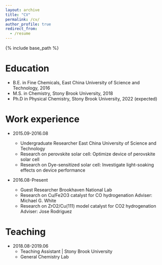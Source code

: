 ```yaml
---
layout: archive
title: "CV"
permalink: /cv/
author_profile: true
redirect_from:
  - /resume
---
```


{% include base_path %}

Education
======
* B.E. in Fine Chemicals, East China University of Science and Technology, 2016
* M.S. in Chemistry, Stony Brook University, 2018
* Ph.D in Physical Chemistry, Stony Brook University, 2022 (expected)

Work experience
======
* 2015.09-2016.08
  * Undergraduate Researcher  East China University of Science and Technology
  *	Research on perovskite solar cell: Optimize device of perovskite solar cell
  *	Research on Dye-sensitized solar cell: Investigate light-soaking effects on device performance


* 2016.08-Present
  * Guest Researcher  Brookhaven National Lab 
  *	Research on Cu/Fe2O3 catalyst for CO hydrogenation  Adviser: Michael G. White
  *	Research on ZrO2/Cu(111) model catalyst for CO2 hydrogenation  Adviser: Jose Rodriguez

Teaching
======
* 2018.08-2019.06
  * Teaching Assistant | Stony Brook University 
  *	General Chemistry Lab

